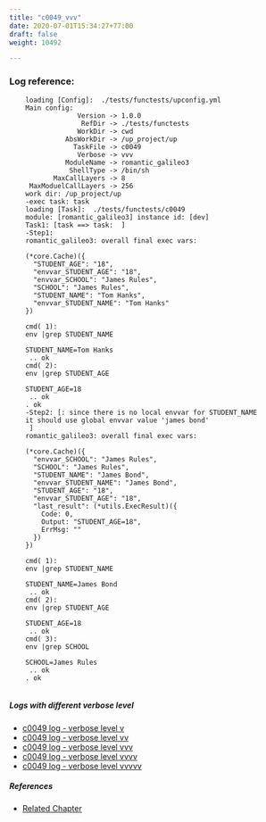 ```yaml
---
title: "c0049_vvv"
date: 2020-07-01T15:34:27+77:00
draft: false
weight: 10492

---
```


### Log reference: <no value>

```
    loading [Config]:  ./tests/functests/upconfig.yml
    Main config:
                 Version -> 1.0.0
                  RefDir -> ./tests/functests
                 WorkDir -> cwd
              AbsWorkDir -> /up_project/up
                TaskFile -> c0049
                 Verbose -> vvv
              ModuleName -> romantic_galileo3
               ShellType -> /bin/sh
           MaxCallLayers -> 8
     MaxModuelCallLayers -> 256
    work dir: /up_project/up
    -exec task: task
    loading [Task]:  ./tests/functests/c0049
    module: [romantic_galileo3] instance id: [dev]
    Task1: [task ==> task:  ]
    -Step1:
    romantic_galileo3: overall final exec vars:
    
    (*core.Cache)({
      "STUDENT_AGE": "18",
      "envvar_STUDENT_AGE": "18",
      "envvar_SCHOOL": "James Rules",
      "SCHOOL": "James Rules",
      "STUDENT_NAME": "Tom Hanks",
      "envvar_STUDENT_NAME": "Tom Hanks"
    })
    
    cmd( 1):
    env |grep STUDENT_NAME
    
    STUDENT_NAME=Tom Hanks
     .. ok
    cmd( 2):
    env |grep STUDENT_AGE
    
    STUDENT_AGE=18
     .. ok
    . ok
    -Step2: [: since there is no local envvar for STUDENT_NAME
    it should use global envvar value 'james bond'
     ]
    romantic_galileo3: overall final exec vars:
    
    (*core.Cache)({
      "envvar_SCHOOL": "James Rules",
      "SCHOOL": "James Rules",
      "STUDENT_NAME": "James Bond",
      "envvar_STUDENT_NAME": "James Bond",
      "STUDENT_AGE": "18",
      "envvar_STUDENT_AGE": "18",
      "last_result": (*utils.ExecResult)({
        Code: 0,
        Output: "STUDENT_AGE=18",
        ErrMsg: ""
      })
    })
    
    cmd( 1):
    env |grep STUDENT_NAME
    
    STUDENT_NAME=James Bond
     .. ok
    cmd( 2):
    env |grep STUDENT_AGE
    
    STUDENT_AGE=18
     .. ok
    cmd( 3):
    env |grep SCHOOL
    
    SCHOOL=James Rules
     .. ok
    . ok
    
```

##### Logs with different verbose level
* [c0049 log - verbose level v](../../logs/c0049_v)
* [c0049 log - verbose level vv](../../logs/c0049_vv)
* [c0049 log - verbose level vvv](../../logs/c0049_vvv)
* [c0049 log - verbose level vvvv](../../logs/c0049_vvvv)
* [c0049 log - verbose level vvvvv](../../logs/c0049_vvvvv)

##### References
* [Related Chapter](../../env-vars/c0049)
